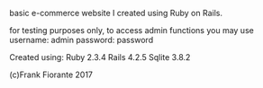 basic e-commerce website I created using Ruby on Rails.

for testing purposes only, to access admin functions you may use 
    username: admin
    password: password
    
Created using:
    Ruby 2.3.4
    Rails 4.2.5
    Sqlite 3.8.2
    
(c)Frank Fiorante 2017
